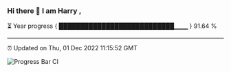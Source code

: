 ### Hi there 👋 I am Harry , 

⏳ Year progress { ███████████████████████████▁▁▁ } 91.64 %

---

⏰ Updated on Thu, 01 Dec 2022 11:15:52 GMT

![Progress Bar CI](https://github.com/duykhang68/duykhang68/workflows/Progress%20Bar%20CI/badge.svg)
